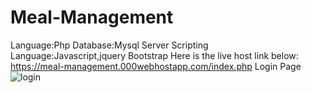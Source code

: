 # Meal-Management
Language:Php
Database:Mysql
Server Scripting Language:Javascript,jquery
Bootstrap
Here is the live host link below:
https://meal-management.000webhostapp.com/index.php
Login Page
![login](https://user-images.githubusercontent.com/55520812/97089105-5e00ab00-1657-11eb-9eba-aa65073b3e48.JPG)

